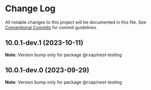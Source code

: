 # Change Log

All notable changes to this project will be documented in this file.
See [Conventional Commits](https://conventionalcommits.org) for commit guidelines.

## 10.0.1-dev.1 (2023-10-11)

**Note:** Version bump only for package @rxap/nest-testing

## 10.0.1-dev.0 (2023-09-29)

**Note:** Version bump only for package @rxap/nest-testing
